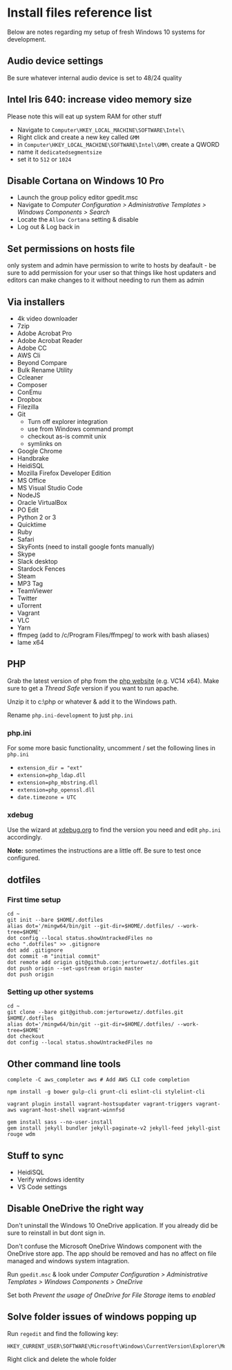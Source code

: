 # Install files reference list

Below are notes regarding my setup of fresh Windows 10 systems for development.

## Audio device settings

Be sure whatever internal audio device is set to 48/24 quality

## Intel Iris 640: increase video memory size

Please note this will eat up system RAM for other stuff

- Navigate to `Computer\HKEY_LOCAL_MACHINE\SOFTWARE\Intel\`
- Right click and create a new key called `GMM`
- in `Computer\HKEY_LOCAL_MACHINE\SOFTWARE\Intel\GMM\` create a QWORD
- name it `dedicatedsegmentsize`
- set it to `512` or `1024`

## Disable Cortana on Windows 10 Pro

- Launch the group policy editor gpedit.msc
- Navigate to _Computer Configuration > Administrative Templates > Windows Components > Search_
- Locate the `Allow Cortana` setting & disable
- Log out & Log back in

## Set permissions on hosts file

only system and admin have permission to write to hosts by deafault - be sure to add permission for your user so that things like host updaters and editors can make changes to it without needing to run them as admin

## Via installers

- 4k video downloader
- 7zip
- Adobe Acrobat Pro
- Adobe Acrobat Reader
- Adobe CC
- AWS Cli
- Beyond Compare
- Bulk Rename Utility
- Ccleaner
- Composer
- ConEmu
- Dropbox
- Filezilla
- Git
  - Turn off explorer integration
  - use from Windows command prompt
  - checkout as-is commit unix
  - symlinks on
- Google Chrome
- Handbrake
- HeidiSQL
- Mozilla Firefox Developer Edition
- MS Office
- MS Visual Studio Code
- NodeJS
- Oracle VirtualBox
- PO Edit
- Python 2 or 3
- Quicktime
- Ruby
- Safari
- SkyFonts (need to install google fonts manually)
- Skype
- Slack desktop
- Stardock Fences
- Steam
- MP3 Tag
- TeamViewer
- Twitter
- uTorrent
- Vagrant
- VLC
- Yarn
- ffmpeg (add to /c/Program Files/ffmpeg/ to work with bash aliases)
- lame x64

## PHP

Grab the latest version of php from the [php website](http://windows.php.net/download/) (e.g. VC14 x64). Make sure to get a _Thread Safe_ version if you want to run apache.

Unzip it to c:\php or whatever & add it to the Windows path.

Rename `php.ini-development` to just `php.ini`

### php.ini

For some more basic functionality, uncomment / set the following lines in `php.ini`

- `extension_dir = "ext"`
- `extension=php_ldap.dll`
- `extension=php_mbstring.dll`
- `extension=php_openssl.dll`
- `date.timezone = UTC`

### xdebug

Use the wizard at [xdebug.org](https://xdebug.org) to find the version you need and edit `php.ini` accordingly.

**Note:** sometimes the instructions are a little off. Be sure to test once configured.

## dotfiles

### First time setup

    cd ~
    git init --bare $HOME/.dotfiles
    alias dot='/mingw64/bin/git --git-dir=$HOME/.dotfiles/ --work-tree=$HOME'
    dot config --local status.showUntrackedFiles no
    echo ".dotfiles" >> .gitignore
    dot add .gitignore
    dot commit -m "initial commit"
    dot remote add origin git@github.com:jerturowetz/.dotfiles.git
    dot push origin --set-upstream origin master
    dot push origin

### Setting up other systems

    cd ~
    git clone --bare git@github.com:jerturowetz/.dotfiles.git $HOME/.dotfiles
    alias dot='/mingw64/bin/git --git-dir=$HOME/.dotfiles/ --work-tree=$HOME'
    dot checkout
    dot config --local status.showUntrackedFiles no

## Other command line tools

    complete -C aws_completer aws # Add AWS CLI code completion

    npm install -g bower gulp-cli grunt-cli eslint-cli stylelint-cli

    vagrant plugin install vagrant-hostsupdater vagrant-triggers vagrant-aws vagrant-host-shell vagrant-winnfsd

    gem install sass --no-user-install
    gem install jekyll bundler jekyll-paginate-v2 jekyll-feed jekyll-gist rouge wdm

## Stuff to sync

- HeidiSQL
- Verify windows identity
- VS Code settings

## Disable OneDrive the right way

Don't uninstall the Windows 10 OneDrive application. If you already did be sure to reinstall in but dont sign in.

Don't confuse the Microsoft OneDrive Windows component with the OneDrive store app. The app should be removed and has no affect on file managed and windows system intagration.

Run `gpedit.msc` & look under _Computer Configuration > Administrative Templates > Windows Components > OneDrive_

Set both _Prevent the usage of OneDrive for File Storage_ items to _enabled_

## Solve folder issues of windows popping up

Run `regedit` and find the following key:

    HKEY_CURRENT_USER\SOFTWARE\Microsoft\Windows\CurrentVersion\Explorer\Modules\NavPane

Right click and delete the whole folder
